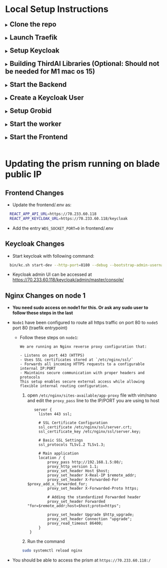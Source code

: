# Local Setup Instructions

<details>
  <summary><h2 style="display: inline; ">Clone the repo</h2></summary>
  <br>

Run the commands

```bash
git clone https://github.com/ThirdAILabs/PRISM
cd PRISM
```

</details>
<br>
<details>
  <summary><h2 style="display: inline; ">Launch Traefik</h2></summary>
  <br>

Run the commands

1. Install Traefik using Homebrew:

```bash
brew install traefik
```

2. Navigate to the local_setup folder in the PRISM repository and run:

```bash
cd local_setup
bash launch_traefik.sh
```

**Note: Ignore the error about non-empty provider endpoint.**

</details>
<br>
<details>
  <summary><h2 style="display: inline; ">Setup Keycloak</h2></summary>
  <br>

1. Download Keycloak version 26.0.0 from the official GitHub repository using this link: [Download Keycloak 26.0.0](https://thirdai-corp-public.s3.us-east-2.amazonaws.com/keycloak/keycloak-26.0.0.zip).
2. Extract the downloaded `keycloak-26.0.0.zip` file to a directory of your choice.
3. After extraction, you should have a directory named `keycloak-26.0.0`.
4. Open a terminal and navigate to the `keycloak-26.0.0` directory:

```bash
cd keycloak-26.0.0/
```

5. Start the Keycloak server in development mode with the following command:

  <details style="margin-left: 50px; ">

    <summary>For local setup on mac</summary>
    

  

```bash
  bin/kc.sh start-dev --http-port=8180 --debug --bootstrap-admin-username temp_admin --bootstrap-admin-password password --hostname https://localhost/keycloak --hostname-admin https://localhost/keycloak  --hostname-backchannel-dynamic true  --http-relative-path /keycloak
  ```

  </details>

6. To view the admin dashboard go to `localhost:8180` in your browser and login with the credentials `temp_admin` and `password`.
</details>
<br>
<details>
  <summary><h2 style="display: inline; ">Building ThirdAI Libraries (Optional: Should not be needed for M1 mac os 15)</h2></summary>
  <br>

The following is for building the thirdai libraries needed for the neural db and flash bindings. This is an optional step, the repo has libraries built for `m1 mac os 15` already in it.

1. Clone Universe:

```bash
git clone https://github.com/ThirdAILabs/Universe --recursive
```

2. Navigate into universe:

```bash
cd Universe
```

3. Build the library:

   Note: you can just use `bin/build.py` without the license options if running locally, however this library will not have licensing so be very careful distributing these libraries.

```
bin/build.py -f THIRDAI_BUILD_LICENSE THIRDAI_CHECK_LICENSE
```

4. Copy the libraries below to `PRISM/prism/search/lib/linux_x64` if building on linux or `PRISM/prism/search/lib/macos_arm64` if running on M1 mac (or other mac os as well but this is not tested yet). After this you should have a 4 `.a` libraries in the directory. See the current `search/lib/macos_arm64` as an example of what it should look like.

   Note: if you build Universe without the licensing flags you will not have the `libcryptopp.a` library. You can skip this. In `PRISM/prism/search/search.go` on lines 3 & 4 you may have to delete the part that says `-lssl -lcrypto` on linux and `-L/opt/homebrew/Cellar/openssl@3/3.4.0/lib/ -lssl -lcrypto` for macos.

   - `Universe/build/libthirdai.a`

   - `Universe/build/deps/rocksdb/librocksdb.a`

   - `Universe/build/deps/utf8proc/libutf8proc.a`

   - `Universe/build/deps/cryptopp-cmake/cryptopp/libcryptopp.a`

</details>
<br>
<details>
  <summary><h2 style="display: inline; ">Start the Backend</h2></summary>
  <br>

Note: For macos the wheels assume that you have libomp installed in `/opt/homebrew/opt/libomp/lib/` , which should be the default if you install with homebrew. You will also need to have openssl3 installed at `/opt/homebrew/Cellar/openssl@3/3.4.0/lib/` . This should also be the default if you install with homebrew.

Prism needs a database for working, create one if not already done.

1. Connect with psql client

```bash
psql -U <username> -d postgres
```

2. Create database

```sql
create database prism;
```

3. Make a copy of `cmd/backend/config_tmp.yaml`.

```bash
cp prism/cmd/backend/config_tmpl.yaml prism/cmd/backend/config.yaml
```

4. Fill in the `config.yaml`

   a. If using the keycloak setup described above, configure the keycloak args in the config file based on your hosting environment:

  <details style="margin-left: 50px; ">

    <summary>For local setup</summary>
    

```yaml
keycloak:
  keycloak_server_url: "http://localhost/keycloak"
  keycloak_admin_username: "temp_admin"
  keycloak_admin_password: "password"
  public_hostname: "http://localhost"
  private_hostname: "http://localhost"
  ssl_login: false
  verbose: false
```

  </details>
  <details style="margin-left: 50px; ">

    <summary>For hosted setup (replace example.com with your domain or IP):</summary>
    

```yaml
keycloak:
  keycloak_server_url: "http://example.com/keycloak"
  keycloak_admin_username: "temp_admin"
  keycloak_admin_password: "password"
  public_hostname: "http://example.com"
  private_hostname: "http://example.com"
  ssl_login: false
  verbose: false
```

      

  </details>
  <br>
  <div style="margin-left: 40px; ">

    b. <strong>Rest of the config</strong>
    

```yaml
postgres_uri: postgresql://<username>:<password>@<host | localhost>:<port | 5432>/prism
searchable_entities: <path to PRISM/data/searchable_entities.json>
ndb_license: "Bolt license key"
```

  </div>

5. Start the backend:

```bash
go run cmd/backend/main.go --config "./cmd/backend/config.yaml"
```

</details>
<br>

<details>
  <summary><h2 style="display: inline; ">Create a Keycloak User</h2></summary>
  <br>

1. Go to `localhost:8180/keycloak` and log in with the Keycloak admin credentials from step 6 of Keycloak setup.
2. In the top left, select `prism-user` from the dropdown to change the realm.
3. Click `Users` on the left-hand menu.
4. Click `Add user`, fill in the username, email, First Name, Last Name fields, and click `Create` at the bottom.
5. Go to the `Credentials` tab, click `Set password`, enter a password, and save it.
6. In the `Details` tab, remove the `Update Password` requirement under `Required User Actions`.
7. The username and password can now be used to log in as a user with Keycloak.

  <div style="margin-left: 20px; ">

### **Adding an Admin User in the `prism-admin` Realm**

Follow the same steps as above, but select the `prism-admin` realm instead of `prism-user` . Create an admin user with credentials that will be used in the Bash script.

## Running the License Automation Script

1. Navigate to the directory where the script is stored:

```bash
cd PRISM/local_setup
```

2. Ensure you have `jq` installed:

```bash
sudo apt install jq  # Ubuntu/Debian
brew install jq      # macOS
```

3. Run the script:

```bash
./create_license.sh
```

The script will:

* Fetch an admin access token from `prism-admin` realm and create a license.
* Fetch a user access token from `prism-user` realm and activate the license for that user.
* Print the activation response to confirm success.
  </div>

    </details>

  <br>

<details>
<summary><h2 style="display: inline; ">Setup Grobid</h2></summary>
  <br>

Grobid can be set up on Blade server and can be accessed by forwarding the port.

Run the command

```bash
docker run --rm --init --ulimit core=0 -p 8070:8070 grobid/grobid:0.8.0
```

This will start Grobid on port `8070` .

</details>
<br>

<details>
  <summary><h2 style="display: inline; ">Start the worker</h2></summary>
  <br>

1. Make a copy of `cmd/worker/config_tmp.yaml` and fill in the fields.

```bash
cp cmd/worker/config_tmpl.yaml cmd/worker/config.yaml
```

2. update the worker config `cmd/worker/config.yaml`:

```yaml
# Uri for prism postgres db
postgres_uri: "postgresql://<username>:<password>@<host | localhost>:<port | 5432>/prism"

# Logfile for backend
logfile: "./worker.log"

# License for NDB
ndb_license: "bolt license key"

# Work dir for worker, will store ndbs and caches etc.
work_dir: "any empty directory"

# Path to load data to construct ndbs for author flaggers(update the following path from prism/data)
ndb_data:
university: "<path to PRISM/data/university_webpages.json>"
doc: "<path to PRISM/data/doc_and_press_releases.json>"
aux: "<path to PRISM/data/auxiliary_webpages.json>"

# Endpoint for grobid
grobid_endpoint: "http://localhost:8070/" # for local setup
```

3. Start the worker:

```bash
go run cmd/worker/main.go --config "./cmd/worker/config.yaml"
```

</details>
<br>
<details>
  <summary><h2 style="display: inline; ">Start the Frontend</h2></summary>
  <br>

1. Navigate to the frontend folder:

```bash
cd PRISM/frontend
```

2. Create and configure the `.env` file:

```bash
cp frontend/.env.example frontend/.env
```

**Important Note**: Please ensure that you enter the URL values without quotes, no trailing spaces and remove any inline comments that might appear on the same line.

* For local development:

  

```bash
  REACT_APP_API_URL=http://localhost
  REACT_APP_KEYCLOAK_URL=http://localhost/keycloak
  ```

* For hosted setup (replace example.com with your domain or IP):
  

```bash
  REACT_APP_API_URL=http://example.com
  REACT_APP_KEYCLOAK_URL=http://example.com/keycloak
  ```

3. Install dependencies:

```bash
npm i
```

4. Start the frontend development server:

```bash
npm start
```

The frontend will be accessible at `http://localhost` in your browser.

</details>
<br>

# Updating the prism running on blade public IP

## Frontend Changes

* Update the frontend/.env as:

  

```bash
  REACT_APP_API_URL=https://70.233.60.118
  REACT_APP_KEYCLOAK_URL=https://70.233.60.118/keycloak
  ```

  + Add the entry `WDS_SOCKET_PORT=0` in frontend/.env

## Keycloak Changes

* Start keycloak with following command:

  

```bash
  bin/kc.sh start-dev --http-port=8180 --debug --bootstrap-admin-username temp_admin --bootstrap-admin-password password --hostname https://70.233.60.118/keycloak --hostname-admin https://70.233.60.118/keycloak  --hostname-backchannel-dynamic true  --http-relative-path /keycloak
  ```

* Keycloak admin UI can be accessed at https://70.233.60.118/keycloak/admin/master/console/

## Nginx Changes on node 1

* **You need sudo access on node1 for this. Or ask any sudo user to follow these steps in the last**

* `Node1` have been configured to route all https traffic on port 80 to `node5` port 80 (traefik entrypoint)

  + Follow these steps on `node1`:

        We are running an Nginx reverse proxy configuration that:

        - Listens on port 443 (HTTPS)
        - Uses SSL certificates stored at `/etc/nginx/ssl/`
        - Forwards all incoming HTTPS requests to a configurable internal IP:PORT
        - Maintains secure communication with proper headers and protocols
        This setup enables secure external access while allowing flexible internal routing configuration.

    1. open `/etc/nginx/sites-available/app-proxy` file with vim/nano and edit the `proxy_pass` line to the IP/PORT you are using to host

        ```
           server {
             listen 443 ssl;

             # SSL Certificate Configuration
             ssl_certificate /etc/nginx/ssl/server.crt;
             ssl_certificate_key /etc/nginx/ssl/server.key;

             # Basic SSL Settings
             ssl_protocols TLSv1.2 TLSv1.3;

             # Main application
             location / {
                 proxy_pass http://192.168.1.5:80/;
                 proxy_http_version 1.1;
                 proxy_set_header Host $host;
                 proxy_set_header X-Real-IP $remote_addr;
                 proxy_set_header X-Forwarded-For $proxy_add_x_forwarded_for;
                 proxy_set_header X-Forwarded-Proto https;

                 # Adding the standardized Forwarded header
                 proxy_set_header Forwarded "for=$remote_addr;host=$host;proto=https";

                 proxy_set_header Upgrade $http_upgrade;
                 proxy_set_header Connection "upgrade";
                 proxy_read_timeout 86400;
             }
         }
       ```

    2. Run the command

      ```bash
       sudo systemctl reload nginx
       ```

* You should be able to access the prism at `https://70.233.60.118:/`

